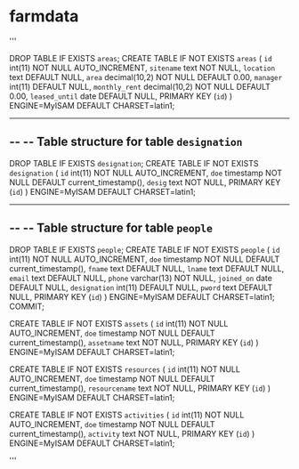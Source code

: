 # farmdata

'''

DROP TABLE IF EXISTS `areas`;
CREATE TABLE IF NOT EXISTS `areas` (
  `id` int(11) NOT NULL AUTO_INCREMENT,
  `sitename` text NOT NULL,
  `location` text DEFAULT NULL,
  `area` decimal(10,2) NOT NULL DEFAULT 0.00,
  `manager` int(11) DEFAULT NULL,
  `monthly_rent` decimal(10,2) NOT NULL DEFAULT 0.00,
  `leased_until` date DEFAULT NULL,
  PRIMARY KEY (`id`)
) ENGINE=MyISAM DEFAULT CHARSET=latin1;

-- --------------------------------------------------------

--
-- Table structure for table `designation`
--

DROP TABLE IF EXISTS `designation`;
CREATE TABLE IF NOT EXISTS `designation` (
  `id` int(11) NOT NULL AUTO_INCREMENT,
  `doe` timestamp NOT NULL DEFAULT current_timestamp(),
  `desig` text NOT NULL,
  PRIMARY KEY (`id`)
) ENGINE=MyISAM DEFAULT CHARSET=latin1;

-- --------------------------------------------------------

--
-- Table structure for table `people`
--

DROP TABLE IF EXISTS `people`;
CREATE TABLE IF NOT EXISTS `people` (
  `id` int(11) NOT NULL AUTO_INCREMENT,
  `doe` timestamp NOT NULL DEFAULT current_timestamp(),
  `fname` text DEFAULT NULL,
  `lname` text DEFAULT NULL,
  `email` text DEFAULT NULL,
  `phone` varchar(13) NOT NULL,
  `joined_on` date DEFAULT NULL,
  `designation` int(11) DEFAULT NULL,
  `pword` text DEFAULT NULL,
  PRIMARY KEY (`id`)
) ENGINE=MyISAM DEFAULT CHARSET=latin1;
COMMIT;


CREATE TABLE IF NOT EXISTS `assets` (
  `id` int(11) NOT NULL AUTO_INCREMENT,
  `doe` timestamp NOT NULL DEFAULT current_timestamp(),
  `assetname` text NOT NULL,
  PRIMARY KEY (`id`)
) ENGINE=MyISAM DEFAULT CHARSET=latin1;



CREATE TABLE IF NOT EXISTS `resources` (
  `id` int(11) NOT NULL AUTO_INCREMENT,
  `doe` timestamp NOT NULL DEFAULT current_timestamp(),
  `resourcename` text NOT NULL,
  PRIMARY KEY (`id`)
) ENGINE=MyISAM DEFAULT CHARSET=latin1;


CREATE TABLE IF NOT EXISTS `activities` (
  `id` int(11) NOT NULL AUTO_INCREMENT,
  `doe` timestamp NOT NULL DEFAULT current_timestamp(),
  `activity` text NOT NULL,
  PRIMARY KEY (`id`)
) ENGINE=MyISAM DEFAULT CHARSET=latin1;



'''